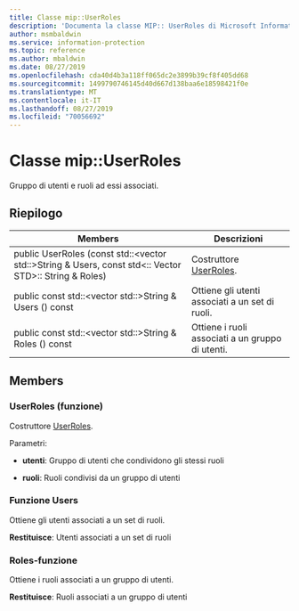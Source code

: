 ```yaml
---
title: Classe mip::UserRoles
description: 'Documenta la classe MIP:: UserRoles di Microsoft Information Protection (MIP) SDK.'
author: msmbaldwin
ms.service: information-protection
ms.topic: reference
ms.author: mbaldwin
ms.date: 08/27/2019
ms.openlocfilehash: cda40d4b3a118ff065dc2e3899b39cf8f405dd68
ms.sourcegitcommit: 1499790746145d40d667d138baa6e18598421f0e
ms.translationtype: MT
ms.contentlocale: it-IT
ms.lasthandoff: 08/27/2019
ms.locfileid: "70056692"
---
```

# <a name="class-mipuserroles"></a>Classe mip::UserRoles 
Gruppo di utenti e ruoli ad essi associati.
  
## <a name="summary"></a>Riepilogo
 Members                        | Descrizioni                                
--------------------------------|---------------------------------------------
public UserRoles (const std::\<vector std::\>String & Users, const std\<:: Vector STD\>:: String & Roles)  |  Costruttore [UserRoles](class_mip_userroles.md).
public const std::\<vector std::\>String & Users () const  |  Ottiene gli utenti associati a un set di ruoli.
public const std::\<vector std::\>String & Roles () const  |  Ottiene i ruoli associati a un gruppo di utenti.
  
## <a name="members"></a>Members
  
### <a name="userroles-function"></a>UserRoles (funzione)
Costruttore [UserRoles](class_mip_userroles.md).

Parametri:  
* **utenti**: Gruppo di utenti che condividono gli stessi ruoli 


* **ruoli**: Ruoli condivisi da un gruppo di utenti


  
### <a name="users-function"></a>Funzione Users
Ottiene gli utenti associati a un set di ruoli.

  
**Restituisce**: Utenti associati a un set di ruoli
  
### <a name="roles-function"></a>Roles-funzione
Ottiene i ruoli associati a un gruppo di utenti.

  
**Restituisce**: Ruoli associati a un gruppo di utenti